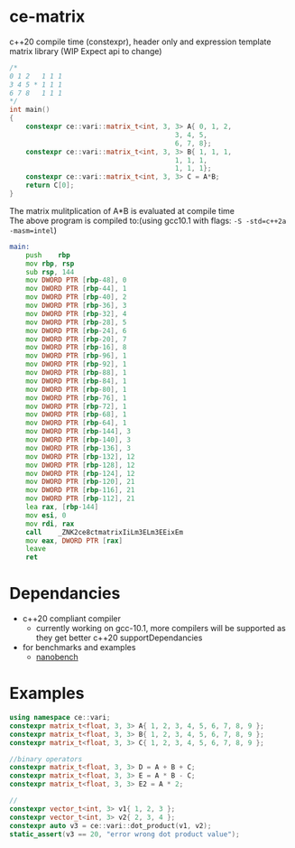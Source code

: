# ce-matrix
c++20 compile time (constexpr), header only and expression template matrix library (WIP Expect api to change)
```c++
/*
0 1 2   1 1 1
3 4 5 * 1 1 1  
6 7 8   1 1 1
*/
int main()
{
    constexpr ce::vari::matrix_t<int, 3, 3> A{ 0, 1, 2,
                                         3, 4, 5, 
                                         6, 7, 8};
    constexpr ce::vari::matrix_t<int, 3, 3> B{ 1, 1, 1,
                                         1, 1, 1, 
                                         1, 1, 1};
    constexpr ce::vari::matrix_t<int, 3, 3> C = A*B;
    return C[0];
}

```
The matrix mulitplication of A*B is evaluated at compile time   
The above program is compiled to:(using gcc10.1 with flags: ```-S -std=c++2a -masm=intel```)
```asm
main:
	push	rbp
	mov	rbp, rsp
	sub	rsp, 144
	mov	DWORD PTR [rbp-48], 0
	mov	DWORD PTR [rbp-44], 1
	mov	DWORD PTR [rbp-40], 2
	mov	DWORD PTR [rbp-36], 3
	mov	DWORD PTR [rbp-32], 4
	mov	DWORD PTR [rbp-28], 5
	mov	DWORD PTR [rbp-24], 6
	mov	DWORD PTR [rbp-20], 7
	mov	DWORD PTR [rbp-16], 8
	mov	DWORD PTR [rbp-96], 1
	mov	DWORD PTR [rbp-92], 1
	mov	DWORD PTR [rbp-88], 1
	mov	DWORD PTR [rbp-84], 1
	mov	DWORD PTR [rbp-80], 1
	mov	DWORD PTR [rbp-76], 1
	mov	DWORD PTR [rbp-72], 1
	mov	DWORD PTR [rbp-68], 1
	mov	DWORD PTR [rbp-64], 1
	mov	DWORD PTR [rbp-144], 3
	mov	DWORD PTR [rbp-140], 3
	mov	DWORD PTR [rbp-136], 3
	mov	DWORD PTR [rbp-132], 12
	mov	DWORD PTR [rbp-128], 12
	mov	DWORD PTR [rbp-124], 12
	mov	DWORD PTR [rbp-120], 21
	mov	DWORD PTR [rbp-116], 21
	mov	DWORD PTR [rbp-112], 21
	lea	rax, [rbp-144]
	mov	esi, 0
	mov	rdi, rax
	call	_ZNK2ce8ctmatrixIiLm3ELm3EEixEm
	mov	eax, DWORD PTR [rax]
	leave
	ret
```
# Dependancies
- c++20 compliant compiler
     - currently working on gcc-10.1, more compilers will be supported as they get better c++20 supportDependancies
- for benchmarks and examples
	- [nanobench](https://nanobench.ankerl.com/index.html)
 
# Examples
```c++
using namespace ce::vari;
constexpr matrix_t<float, 3, 3> A{ 1, 2, 3, 4, 5, 6, 7, 8, 9 };
constexpr matrix_t<float, 3, 3> B{ 1, 2, 3, 4, 5, 6, 7, 8, 9 };
constexpr matrix_t<float, 3, 3> C{ 1, 2, 3, 4, 5, 6, 7, 8, 9 };

//binary operators
constexpr matrix_t<float, 3, 3> D = A + B + C;
constexpr matrix_t<float, 3, 3> E = A * B - C;
constexpr matrix_t<float, 3, 3> E2 = A * 2;

//
constexpr vector_t<int, 3> v1{ 1, 2, 3 };
constexpr vector_t<int, 3> v2{ 2, 3, 4 };
constexpr auto v3 = ce::vari::dot_product(v1, v2);
static_assert(v3 == 20, "error wrong dot product value");

```



